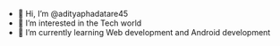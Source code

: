 - 👋 Hi, I’m @adityaphadatare45
- 👀 I’m interested in the Tech world
- 🌱 I’m currently learning Web development and Android development
  

<!---
adityaphadatare45/adityaphadatare45 is a ✨ special ✨ repository because its `README.md` (this file) appears on your GitHub profile.
You can click the Preview link to take a look at your changes.
--->
